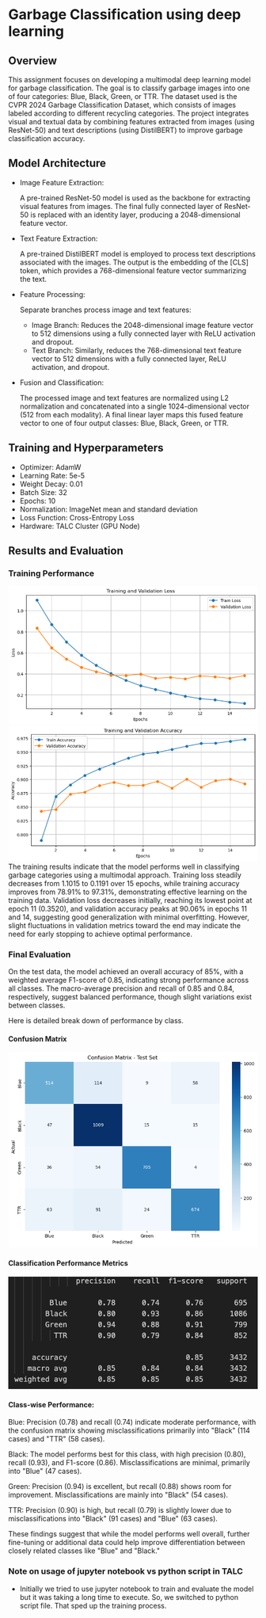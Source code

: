 # Garbage Classification using deep learning

## Overview
This assignment focuses on developing a multimodal deep learning model for garbage classification. The goal is to classify garbage images into one of four categories: Blue, Black, Green, or TTR. The dataset used is the CVPR 2024 Garbage Classification Dataset, which consists of images labeled according to different recycling categories. The project integrates visual and textual data by combining features extracted from images (using ResNet-50) and text descriptions (using DistilBERT) to improve garbage classification accuracy.

## Model Architecture

- Image Feature Extraction:
    
    A pre-trained ResNet-50 model is used as the backbone for extracting visual features from images. The final fully connected layer of ResNet-50 is replaced with an identity layer, producing a 2048-dimensional feature vector.

- Text Feature Extraction: 
    
    A pre-trained DistilBERT model is employed to process text descriptions associated with the images. The output is the embedding of the [CLS] token, which provides a 768-dimensional feature vector summarizing the text.

- Feature Processing:

    Separate branches process image and text features: 
    - Image Branch: Reduces the 2048-dimensional image feature vector to 512 dimensions using a fully connected layer with ReLU activation and dropout.
    - Text Branch: Similarly, reduces the 768-dimensional text feature vector to 512 dimensions with a fully connected layer, ReLU activation, and dropout.

- Fusion and Classification: 

    The processed image and text features are normalized using L2 normalization and concatenated into a single 1024-dimensional vector (512 from each modality). A final linear layer maps this fused feature vector to one of four output classes: Blue, Black, Green, or TTR.

## Training and Hyperparameters
- Optimizer: AdamW
- Learning Rate: 5e-5
- Weight Decay: 0.01
- Batch Size: 32
- Epochs: 10
- Normalization: ImageNet mean and standard deviation
- Loss Function: Cross-Entropy Loss
- Hardware: TALC Cluster (GPU Node)

## Results and Evaluation
### Training Performance
![training and validation loss](/analysis/loss_plot.png)
![training and validation accuracy](/analysis/accuracy_plot.png)
The training results indicate that the model performs well in classifying garbage categories using a multimodal approach. Training loss steadily decreases from 1.1015 to 0.1191 over 15 epochs, while training accuracy improves from 78.91% to 97.31%, demonstrating effective learning on the training data. Validation loss decreases initially, reaching its lowest point at epoch 11 (0.3520), and validation accuracy peaks at 90.06% in epochs 11 and 14, suggesting good generalization with minimal overfitting. However, slight fluctuations in validation metrics toward the end may indicate the need for early stopping to achieve optimal performance.

### Final Evaluation
On the test data, the model achieved an overall accuracy of 85%, with a weighted average F1-score of 0.85, indicating strong performance across all classes. The macro-average precision and recall of 0.85 and 0.84, respectively, suggest balanced performance, though slight variations exist between classes.

Here is detailed break down of performance by class.

#### Confusion Matrix
![confusion matrix](/output-job-35539/confusion_martrix.png)
#### Classification Performance Metrics
![classification metrics](/output-job-35539/performance_matrix.png)

#### Class-wise Performance:

Blue: Precision (0.78) and recall (0.74) indicate moderate performance, with the confusion matrix showing misclassifications primarily into "Black" (114 cases) and "TTR" (58 cases).

Black: The model performs best for this class, with high precision (0.80), recall (0.93), and F1-score (0.86). Misclassifications are minimal, primarily into "Blue" (47 cases).

Green: Precision (0.94) is excellent, but recall (0.88) shows room for improvement. Misclassifications are mainly into "Black" (54 cases).

TTR: Precision (0.90) is high, but recall (0.79) is slightly lower due to misclassifications into "Black" (91 cases) and "Blue" (63 cases).

These findings suggest that while the model performs well overall, further fine-tuning or additional data could help improve differentiation between closely related classes like "Blue" and "Black."


### Note on usage of jupyter notebook vs python script in TALC

- Initially we tried to use jupyter notebook to train and evaluate the model but it was taking a long time to execute. So, we switched to python script file. That sped up the training process.
